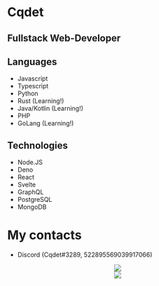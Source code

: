 # Cqdet

## Fullstack Web-Developer

## Languages
- Javascript
- Typescript
- Python
- Rust (Learning!)
- Java/Kotlin (Learning!)
- PHP
- GoLang (Learning!)

## Technologies
- Node.JS
- Deno
- React
- Svelte
- GraphQL
- PostgreSQL
- MongoDB

# My contacts
- Discord (Cqdet#3289, 522895569039917066)


<div align="center">
  <img src="https://github-readme-stats.vercel.app/api?username=Cqdet&show_icons=true&count_private=true&hide_title=true">
  <br />
  <img src="https://github-readme-stats.vercel.app/api/top-langs/?username=Cqdet"?
</div>
